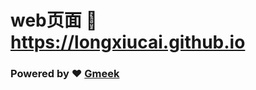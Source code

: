 # web页面 :link: https://longxiucai.github.io

### Powered by :heart: [Gmeek](https://github.com/Meekdai/Gmeek)
